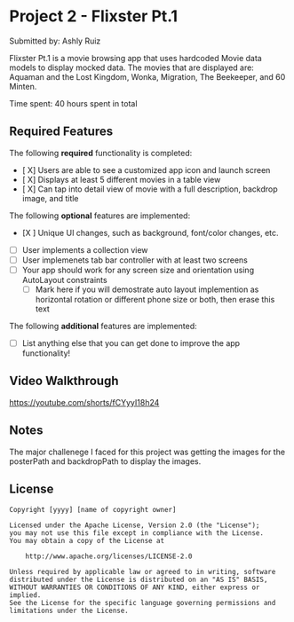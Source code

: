 # Project 2 - Flixster Pt.1

Submitted by: Ashly Ruiz

Flixster Pt.1 is a movie browsing app that uses hardcoded Movie data models to display mocked data. The movies that are displayed are: Aquaman and the Lost Kingdom, Wonka, Migration, The Beekeeper, and 60 Minten.

Time spent: 40 hours spent in total

## Required Features

The following **required** functionality is completed:

- [ X] Users are able to see a customized app icon and launch screen
- [ X] Displays at least 5 different movies in a table view
- [ X] Can tap into detail view of movie with a full description, backdrop image, and title
 
The following **optional** features are implemented:

- [X ] Unique UI changes, such as background, font/color changes, etc.
- [ ] User implements a collection view
- [ ] User implemenets tab bar controller with at least two screens
- [ ] Your app should work for any screen size and orientation using AutoLayout constraints
  - [ ] Mark here if you will demostrate auto layout implemention as horizontal rotation or different phone size or both, then erase this text

The following **additional** features are implemented:

- [ ] List anything else that you can get done to improve the app functionality!

## Video Walkthrough

https://youtube.com/shorts/fCYyyI18h24

## Notes

The major challenege I faced for this project was getting the images for the posterPath and backdropPath to display the images.

## License

    Copyright [yyyy] [name of copyright owner]

    Licensed under the Apache License, Version 2.0 (the "License");
    you may not use this file except in compliance with the License.
    You may obtain a copy of the License at

        http://www.apache.org/licenses/LICENSE-2.0

    Unless required by applicable law or agreed to in writing, software
    distributed under the License is distributed on an "AS IS" BASIS,
    WITHOUT WARRANTIES OR CONDITIONS OF ANY KIND, either express or implied.
    See the License for the specific language governing permissions and
    limitations under the License.
